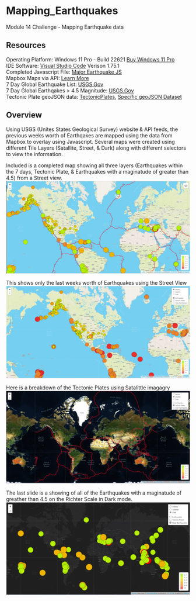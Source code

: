 # Mapping_Earthquakes
Module 14 Challenge - Mapping Earthquake data

## Resources
Operating Platform: Windows 11 Pro - Build 22621 [Buy Windows 11 Pro](https://www.microsoft.com/en-us/d/windows-11-pro/dg7gmgf0d8h4?rtc=1)</br>
IDE Software: [Visual Studio Code](https://code.visualstudio.com/?wt.mc_id=vscom_downloads) Verison 1.75.1</br>
Completed Javascript File: [Major Earthquake JS](Mapping_Earthquakes/Earthquake_Challenge/static/js/major_eq_starter_logic.js)</br>
Mapbox Maps via API: [Learn More](https://www.mapbox.com/maps)</br>
7 Day Global Earthquake List: [USGS.Gov](https://earthquake.usgs.gov/earthquakes/feed/v1.0/summary/all_week.geojson) </br>
7 Day Global Earthqakes > 4.5 Magnitude: [USGS.Gov](https://earthquake.usgs.gov/earthquakes/feed/v1.0/summary/4.5_week.geojson)</br>
Tectonic Plate geoJSON data: [TectonicPlates](https://github.com/fraxen/tectonicplates), [Specific geoJSON Dataset](https://raw.githubusercontent.com/fraxen/tectonicplates/master/GeoJSON/PB2002_boundaries.json) </br>

## Overview
Using USGS (Unites States Geological Survey) website & API feeds, the previous weeks worth of Earthqakes are mapped using the data from Mapbox to overlay using Javascript. Several maps were created using different Tile Layers (Satallite, Street, & Dark) along with different selectors to view the information. 

Included is a completed map showing all three layers (Earthquakes within the 7 days, Tectonic Plate, & Earthquakes with a maginatude of greater than 4.5) from a Street view. </br>
![All 3 Layers](Earthquake_Challenge/Resources/completed3Layers.jpg)

This shows only the last weeks worth of Earthquakes using the Street View </br>
![All 3 Layers](Earthquake_Challenge/Resources/completedEarthquakesOnly.jpg)

Here is a breakdown of the Tectonic Plates using Satalittle imagagry</br>
![Tectonic Plates](Earthquake_Challenge/Resources/completedTechPlates.jpg)

The last slide is a showing of all of the Earthquakes with a maginatude of greather than 4.5 on the Richter Scale in Dark mode. </br>
![All 3 Layers](Earthquake_Challenge/Resources/completedMajorEQ.jpg)
